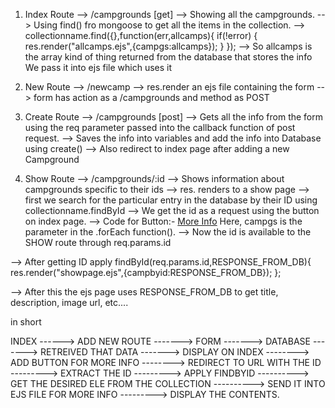 1. Index Route
--> /campgrounds    [get]
--> Showing all the campgrounds.
--> Using find() fro mongoose to get all the items in the collection.
--> collectionname.find({},function(err,allcamps){
    if(!error)
    {
        res.render("allcamps.ejs",{campgs:allcamps});
    }
});
--> So allcamps is the array kind of thing returned from the database that stores the info
We pass it into ejs file which uses it

2. New Route
--> /newcamp
--> res.render an ejs file containing the form
--> form has action as a /campgrounds and method as POST

3. Create Route
--> /campgrounds [post] 
--> Gets all the info from the form using the req parameter passed into the callback 
function of post request.
--> Saves the info into variables and add the info into Database using create()
--> Also redirect to index page after adding a new Campground

4. Show Route
--> /campgrounds/:id
--> Shows information about campgrounds specific to their ids
--> res. renders to a show page
--> first we search for the particular entry in the database by their ID using collectionname.findById
--> We get the id as a request using the button on index page.
--> Code for Button:-
<a href="/campgrounds/<%=campgs._id%>" class="btn btn.....">More Info</a>
Here, campgs is the parameter in the .forEach function().
--> Now the id is available to the SHOW route through req.params.id

--> After getting ID apply findById(req.params.id,RESPONSE_FROM_DB){
    res.render("showpage.ejs",{campbyid:RESPONSE_FROM_DB});
};

--> After this the ejs page uses RESPONSE_FROM_DB to get title, description, image url, etc....

in short

INDEX ------> ADD NEW ROUTE -------> FORM -------> DATABASE -------> RETREIVED THAT DATA -------> DISPLAY ON INDEX --------> ADD BUTTON FOR MORE INFO --------> REDIRECT TO URL WITH THE ID ---------> EXTRACT THE ID --------->
APPLY FINDBYID ----------> GET THE DESIRED ELE FROM THE COLLECTION ----------> SEND IT INTO EJS FILE FOR MORE INFO ---------> DISPLAY THE CONTENTS.